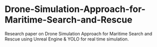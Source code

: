 # Drone-Simulation-Approach-for-Maritime-Search-and-Rescue
Research paper on Drone Simulation Approach for Maritime Search and Rescue using Unreal Engine &amp; YOLO for real time simulation.
